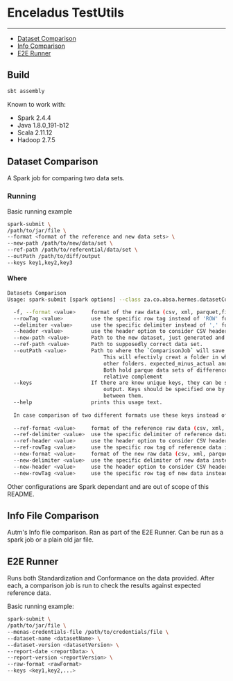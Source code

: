 # Enceladus TestUtils
___
<!-- toc -->

- [Dataset Comparison](#dataset-comparison)
- [Info Comparison](#info-comparison)
- [E2E Runner](#e2e-runner)

<!-- tocstop -->
## Build
```bash
sbt assembly
```

Known to work with: 
- Spark 2.4.4
- Java 1.8.0_191-b12
- Scala 2.11.12
- Hadoop 2.7.5 

## <a name="dataset-comparison" />Dataset Comparison
A Spark job for comparing two data sets. 

### Running
Basic running example
```bash
spark-submit \
/path/to/jar/file \
--format <format of the reference and new data sets> \
--new-path /path/to/new/data/set \
--ref-path /path/to/referential/data/set \
--outPath /path/to/diff/output
--keys key1,key2,key3
```

#### Where
```bash
Datasets Comparison 
Usage: spark-submit [spark options] --class za.co.absa.hermes.datasetComparison.DatasetComparisonJob hermes.jar [options]

  -f, --format <value>     format of the raw data (csv, xml, parquet,fixed-width, etc.).
  --rowTag <value>         use the specific row tag instead of 'ROW' for XML format.
  --delimiter <value>      use the specific delimiter instead of ',' for CSV format.
  --header <value>         use the header option to consider CSV header.
  --new-path <value>       Path to the new dataset, just generated and to be tested.
  --ref-path <value>       Path to supposedly correct data set.
  --outPath <value>        Path to where the `ComparisonJob` will save the differences. 
                               This will efectivly creat a folder in which you will find two 
                               other folders. expected_minus_actual and actual_minus_expected.
                               Both hold parque data sets of differences. (minus as in is 
                               relative complement
  --keys                   If there are know unique keys, they can be specified for better
                               output. Keys should be specified one by one, with , (comma) 
                               between them.
  --help                   prints this usage text.
  
  In case comparison of two different formats use these keys instead of the simple ones (--format, --header, --delimiter, --row-tag):
  
  --ref-format <value>     format of the reference raw data (csv, xml, parquet,fixed-width, etc.).
  --ref-delimiter <value>  use the specific delimiter of reference data instead of ',' for CSV format.
  --ref-header <value>     use the header option to consider CSV header of reference data.
  --ref-rowTag <value>     use the specific row tag of reference data instead of 'ROW' for XML format.
  --new-format <value>     format of the new raw data (csv, xml, parquet,fixed-width, etc.).
  --new-delimiter <value>  use the specific delimiter of new data instead of ',' for CSV format.
  --new-header <value>     use the header option to consider CSV header of new data.
  --new-rowTag <value>     use the specific row tag of new data instead of 'ROW' for XML format.
```

Other configurations are Spark dependant and are out of scope of this README.

##  <a name="info-comparison" />Info File Comparison
Autm's Info file comparison. Ran as part of the E2E Runner. Can be run as a spark job or a plain old jar file.

##  <a name="e2e-runner" />E2E Runner
Runs both Standardization and Conformance on the data provided. After each, a comparison job is run 
to check the results against expected reference data.

Basic running example:
```bash
spark-submit \
/path/to/jar/file \
--menas-credentials-file /path/to/credentials/file \
--dataset-name <datasetName> \
--dataset-version <datasetVersion> \
--report-date <reportData> \
--report-version <reportVersion> \
--raw-format <rawFormat>
--keys <key1,key2,...>
```
